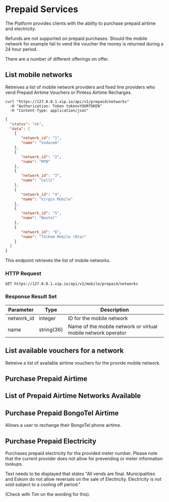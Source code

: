 # Prepaid Services

The Platform provides clients with the ability to purchase prepaid airtime and electricity.

Refunds are not supported on prepaid purchases.  Should the mobile network for example fail to vend the voucher the money is returned during a 24 hour period.

There are a number of different offerings on offer.

## List mobile networks

Retreives a list of mobile network providers and fixed line providers who vend
Prepaid Airtime Vouchers or Pinless Airtime Recharges.

```shell
curl "https://127.0.0.1.xip.io/api/v1/prepaid/networks"
  -H "Authorization: Token token=YOURTOKEN"
  -H "Content-Type: application/json"
```

```json
{
  "status": "ok",
  "data": [
    {
       "network_id": "1",
       "name": "Vodacom"
    },
    {
       "network_id": "2",
       "name": "MTN"
    },
    {
       "network_id": "3",
       "name": "CellC"
    },
    {
       "network_id": "4",
       "name": "Virgin Mobile"
    },
    {
       "network_id": "5",
       "name": "Neotel"
    },
    {
       "network_id": "6",
       "name": "Telkom Mobile (8ta)"
    }
  ]
}
```

This endpoint retrieves the list of mobile networks.

### HTTP Request

`GET https://127.0.0.1.xip.io/api/v1/mobile/prepaid/networks`

### Response Result Set

Parameter | Type | Description
--------- | ----  | -----------
network_id | integer | ID for the mobile network
name | string(36) | Name of the mobile network or virtual mobile network operator

## List available vouchers for a network

Retreive a list of available airtime vouchers for the provide mobile network.




## Purchase Prepaid Airtime

## List of Prepaid Airtime Networks Available

## Purchase Prepaid BongoTel Airtime

Allows a user to rechange their BongoTel phone airtime.

## Purchase Prepaid Electricity

Purchases prepaid electricity for the provided meter number.  Please note that the current provider does not allow for prevending or meter information lookups.



Text needs to be displayed that states "All vends are final.  Municipalities and Eskom do not allow reversals on the sale of Electricity.  Electricity is not sold subject to a cooling off period."

(Check with Tim on the wording for this).



